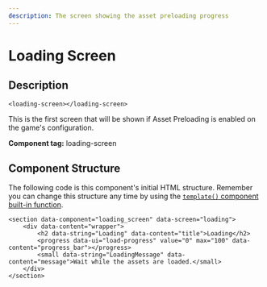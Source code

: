 ```yaml
---
description: The screen showing the asset preloading progress
---
```


# Loading Screen

## Description

```markup
<loading-screen></loading-screen>
```

This is the first screen that will be shown if Asset Preloading is enabled on the game's configuration.

**Component tag:** loading-screen

## Component Structure

The following code is this component's initial HTML structure. Remember you can change this structure any time by using the [`template()` component built-in function](../building-blocks/components/built-in-functions.md#get-or-modify-the-html-structure).

```markup
<section data-component="loading_screen" data-screen="loading">
	<div data-content="wrapper">
		<h2 data-string="Loading" data-content="title">Loading</h2>
		<progress data-ui="load-progress" value="0" max="100" data-content="progress_bar"></progress>
		<small data-string="LoadingMessage" data-content="message">Wait while the assets are loaded.</small>
	</div>
</section>
```



